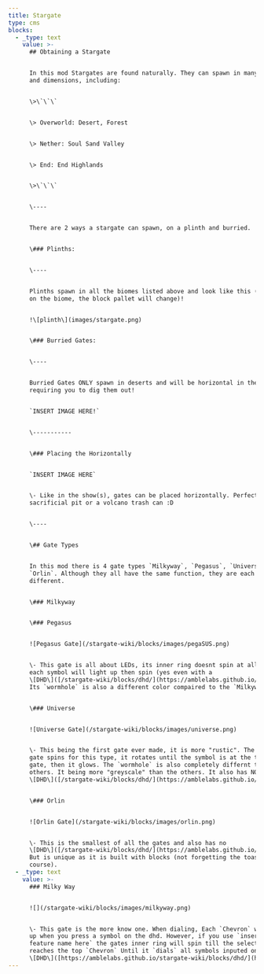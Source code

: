 ```yaml
---
title: Stargate
type: cms
blocks:
  - _type: text
    value: >-
      ## Obtaining a Stargate


      In this mod Stargates are found naturally. They can spawn in many biomes
      and dimensions, including:


      \>\`\`\`


      \> Overworld: Desert, Forest


      \> Nether: Soul Sand Valley


      \> End: End Highlands


      \>\`\`\`


      \----


      There are 2 ways a stargate can spawn, on a plinth and burried.


      \### Plinths:


      \----


      Plinths spawn in all the biomes listed above and look like this (depending
      on the biome, the block pallet will change)!


      !\[plinth\](images/stargate.png)


      \### Burried Gates:


      \----


      Burried Gates ONLY spawn in deserts and will be horizontal in the ground,
      requiring you to dig them out!


      `INSERT IMAGE HERE!`


      \-----------


      \### Placing the Horizontally


      `INSERT IMAGE HERE`


      \- Like in the show(s), gates can be placed horizontally. Perfect for a
      sacrificial pit or a volcano trash can :D


      \----


      \## Gate Types


      In this mod there is 4 gate types `Milkyway`, `Pegasus`, `Universe`, and
      `Orlin`. Although they all have the same function, they are each very
      different.


      \### Milkyway


      \### Pegasus


      ![Pegasus Gate](/stargate-wiki/blocks/images/pegaSUS.png)


      \- This gate is all about LEDs, its inner ring doesnt spin at all. Instead
      each symbol will light up then spin (yes even with a
      \[DHD\]([/stargate-wiki/blocks/dhd/](https://amblelabs.github.io/stargate-wiki/blocks/dhd/))).
      Its `wormhole` is also a different color compaired to the `Milkyway` gate.


      \### Universe


      ![Universe Gate](/stargate-wiki/blocks/images/universe.png)


      \- This being the first gate ever made, it is more "rustic". The whole
      gate spins for this type, it rotates until the symbol is at the top of the
      gate, then it glows. The `wormhole` is also completely differnt to the
      others. It being more "greyscale" than the others. It also has NO
      \[DHD\]([/stargate-wiki/blocks/dhd/](https://amblelabs.github.io/stargate-wiki/blocks/dhd/))!


      \### Orlin


      ![Orlin Gate](/stargate-wiki/blocks/images/orlin.png)


      \- This is the smallest of all the gates and also has no
      \[DHD\]([/stargate-wiki/blocks/dhd/](https://amblelabs.github.io/stargate-wiki/blocks/dhd/)).
      But is unique as it is built with blocks (not forgetting the toaster of
      course).
  - _type: text
    value: >-
      ### Milky Way


      ![](/stargate-wiki/blocks/images/milkyway.png)


      \- This gate is the more know one. When dialing, Each `Chevron` will light
      up when you press a symbol on the dhd. However, if you use `insert mod or
      feature name here` the gates inner ring will spin till the selected symbol
      reaches the top `Chevron` Until it `dials` all symbols inputed on the
      \[DHD\]([https://amblelabs.github.io/stargate-wiki/blocks/dhd/](https://amblelabs.github.io/stargate-wiki/blocks/dhd/)).
---
```

